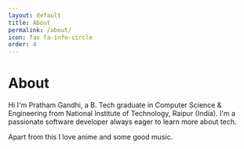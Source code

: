 ```yaml
---
layout: default
title: About
permalink: /about/
icon: fas fa-info-circle
order: 4
---
```

# About

Hi I'm Pratham Gandhi, a B. Tech graduate in Computer Science & Engineering from National Institute of Technology, Raipur (India). I'm a passionate software developer always eager to learn more about tech.

Apart from this I love anime and some good music.